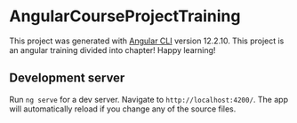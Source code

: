 # AngularCourseProjectTraining

This project was generated with [Angular CLI](https://github.com/angular/angular-cli) version 12.2.10.
This project is an angular training divided into chapter! Happy learning!

## Development server

Run `ng serve` for a dev server. Navigate to `http://localhost:4200/`. The app will automatically reload if you change any of the source files.

